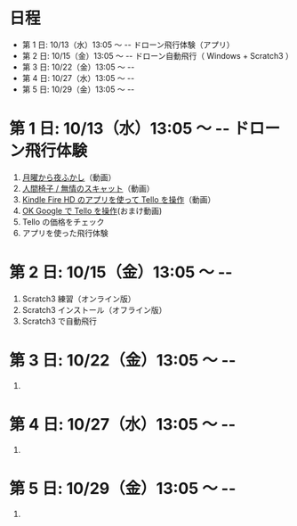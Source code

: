 # 日程
- 第 1 日:  10/13（水）13:05 〜  -- ドローン飛行体験（アプリ）
- 第 2 日:  10/15（金）13:05 〜  -- ドローン自動飛行（ Windows + Scratch3 ）
- 第 3 日:  10/22（金）13:05 〜  --
- 第 4 日:  10/27（水）13:05 〜  --
- 第 5 日:  10/29（金）13:05 〜  --
<p></p>

# 第 1 日: 10/13（水）13:05 〜 -- ドローン飛行体験
1. [月曜から夜ふかし](https://tver.jp/corner/f0085809)（動画）
2. [人間椅子 / 無情のスキャット](https://www.youtube.com/watch?v=CbI79e5iZKs&list=RDCbI79e5iZKs&start_radio=1)（動画）
3. [Kindle Fire HD のアプリを使って Tello を操作](https://youtu.be/Ibz8GdlpRlI)（動画）
4. [OK Google で Tello を操作](https://youtu.be/9qzpK4DQrDg)(おまけ動画)
5. Tello の価格をチェック
6. アプリを使った飛行体験
<p></p>

# 第 2 日: 10/15（金）13:05 〜 --
1. Scratch3 練習（オンライン版）
1. Scratch3 インストール（オフライン版）
2. Scratch3 で自動飛行
<p></p>

# 第 3 日: 10/22（金）13:05 〜 --
1.
<p></p>

# 第 4 日: 10/27（水）13:05 〜 --
1.
<p></p>

# 第 5 日: 10/29（金）13:05 〜 --
1.
<p></p>
<div class="page-break"></div>
